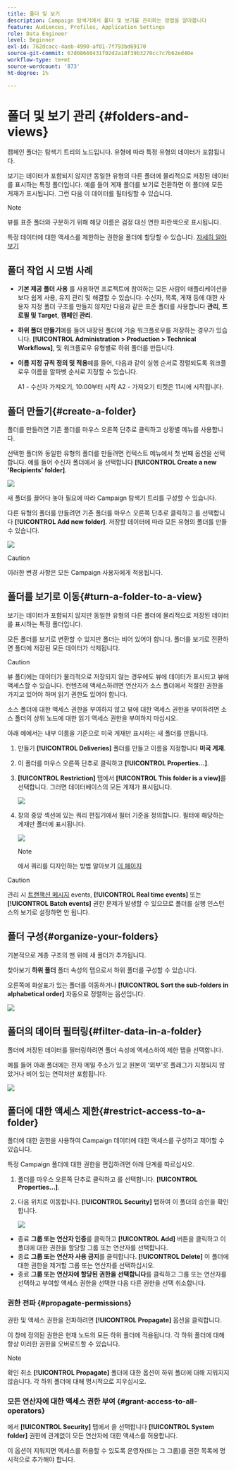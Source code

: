 ```yaml
---
title: 폴더 및 보기
description: Campaign 탐색기에서 폴더 및 보기를 관리하는 방법을 알아봅니다
feature: Audiences, Profiles, Application Settings
role: Data Engineer
level: Beginner
exl-id: 762dcacc-4aeb-4990-af01-7f793bd69170
source-git-commit: 67d08660431f02d2a18f39b3270cc7c7b62ed40e
workflow-type: tm+mt
source-wordcount: '873'
ht-degree: 1%

---
```


# 폴더 및 보기 관리 {#folders-and-views}

캠페인 폴더는 탐색기 트리의 노드입니다. 유형에 따라 특정 유형의 데이터가 포함됩니다.

보기는 데이터가 포함되지 않지만 동일한 유형의 다른 폴더에 물리적으로 저장된 데이터를 표시하는 특정 폴더입니다. 예를 들어 게재 폴더를 보기로 전환하면 이 폴더에 모든 게재가 표시됩니다. 그런 다음 이 데이터를 필터링할 수 있습니다.


>[!NOTE]
>뷰를 표준 폴더와 구분하기 위해 해당 이름은 검정 대신 연한 파란색으로 표시됩니다.

특정 데이터에 대한 액세스를 제한하는 권한을 폴더에 할당할 수 있습니다. [자세히 알아보기](#restrict-access-to-a-folder)

## 폴더 작업 시 모범 사례

* **기본 제공 폴더 사용** 를 사용하면 프로젝트에 참여하는 모든 사람이 애플리케이션을 보다 쉽게 사용, 유지 관리 및 해결할 수 있습니다. 수신자, 목록, 게재 등에 대한 사용자 지정 폴더 구조를 만들지 않지만 다음과 같은 표준 폴더를 사용합니다 **관리**, **프로필 및 Target**, **캠페인 관리**.

* **하위 폴더 만들기**&#x200B;예를 들어 내장된 폴더에 기술 워크플로우를 저장하는 경우가 있습니다. **[!UICONTROL Administration > Production > Technical Workflows]**, 및 워크플로우 유형별로 하위 폴더를 만듭니다.

* **이름 지정 규칙 정의 및 적용**&#x200B;예를 들어, 다음과 같이 실행 순서로 정렬되도록 워크플로우 이름을 알파벳 순서로 지정할 수 있습니다.

   A1 - 수신자 가져오기, 10:00부터 시작 A2 - 가져오기 티켓은 11시에 시작됩니다.

## 폴더 만들기{#create-a-folder}

폴더를 만들려면 기존 폴더를 마우스 오른쪽 단추로 클릭하고 상황별 메뉴를 사용합니다.

선택한 폴더와 동일한 유형의 폴더를 만들려면 컨텍스트 메뉴에서 첫 번째 옵션을 선택합니다. 예를 들어 수신자 폴더에서 을 선택합니다 **[!UICONTROL Create a new 'Recipients' folder]**.

![](assets/create-recipient-folder.png)

새 폴더를 끌어다 놓아 필요에 따라 Campaign 탐색기 트리를 구성할 수 있습니다.

다른 유형의 폴더를 만들려면 기존 폴더를 마우스 오른쪽 단추로 클릭하고 를 선택합니다 **[!UICONTROL Add new folder]**. 저장할 데이터에 따라 모든 유형의 폴더를 만들 수 있습니다.

![](assets/add-new-folder.png)

>[!CAUTION]
>이러한 변경 사항은 모든 Campaign 사용자에게 적용됩니다.

## 폴더를 보기로 이동{#turn-a-folder-to-a-view}

보기는 데이터가 포함되지 않지만 동일한 유형의 다른 폴더에 물리적으로 저장된 데이터를 표시하는 특정 폴더입니다.

모든 폴더를 보기로 변환할 수 있지만 폴더는 비어 있어야 합니다. 폴더를 보기로 전환하면 폴더에 저장된 모든 데이터가 삭제됩니다.

>[!CAUTION]
>
>뷰 폴더에는 데이터가 물리적으로 저장되지 않는 경우에도 뷰에 데이터가 표시되고 뷰에 액세스할 수 있습니다. 컨텐츠에 액세스하려면 연산자가 소스 폴더에서 적절한 권한을 가지고 있어야 하며 읽기 권한도 있어야 합니다.
>
>소스 폴더에 대한 액세스 권한을 부여하지 않고 뷰에 대한 액세스 권한을 부여하려면 소스 폴더의 상위 노드에 대한 읽기 액세스 권한을 부여하지 마십시오.

아래 예에서는 내부 이름을 기준으로 미국 게재만 표시하는 새 폴더를 만듭니다.

1. 만들기 **[!UICONTROL Deliveries]** 폴더를 만들고 이름을 지정합니다 **미국 게재**.
1. 이 폴더를 마우스 오른쪽 단추로 클릭하고 **[!UICONTROL Properties...]**.
1. **[!UICONTROL Restriction]** 탭에서 **[!UICONTROL This folder is a view]**&#x200B;를 선택합니다. 그러면 데이터베이스의 모든 게재가 표시됩니다.

   ![](assets/this-folder-is-a-view.png)

1. 창의 중앙 섹션에 있는 쿼리 편집기에서 필터 기준을 정의합니다. 필터에 해당하는 게재만 폴더에 표시됩니다.

   ![](assets/filter-view.png)

   >[!NOTE]
   >
   >에서 쿼리를 디자인하는 방법 알아보기 [이 페이지](create-filters.md#advanced-filters)


>[!CAUTION]
>
>관리 시 [트랜잭션 메시지](../send/transactional.md) events, **[!UICONTROL Real time events]** 또는 **[!UICONTROL Batch events]** 권한 문제가 발생할 수 있으므로 폴더를 실행 인스턴스의 보기로 설정하면 안 됩니다.

## 폴더 구성{#organize-your-folders}

기본적으로 계층 구조의 맨 위에 새 폴더가 추가됩니다.

찾아보기 **하위 폴더** 폴더 속성의 탭으로서 하위 폴더를 구성할 수 있습니다.

오른쪽에 화살표가 있는 폴더를 이동하거나 **[!UICONTROL Sort the sub-folders in alphabetical order]** 자동으로 정렬하는 옵션입니다.

![](assets/sort-folders.png)


## 폴더의 데이터 필터링{#filter-data-in-a-folder}

폴더에 저장된 데이터를 필터링하려면 폴더 속성에 액세스하여 제한 탭을 선택합니다.

예를 들어 아래 폴더에는 전자 메일 주소가 있고 원본이 &#39;외부&#39;로 플래그가 지정되지 않았거나 비어 있는 연락처만 포함됩니다.

![](assets/add-a-filter-to-a-folder.png)


## 폴더에 대한 액세스 제한{#restrict-access-to-a-folder}

폴더에 대한 권한을 사용하여 Campaign 데이터에 대한 액세스를 구성하고 제어할 수 있습니다.

특정 Campaign 폴더에 대한 권한을 편집하려면 아래 단계를 따르십시오.

1. 폴더를 마우스 오른쪽 단추로 클릭하고 를 선택합니다. **[!UICONTROL Properties...]**.
1. 다음 위치로 이동합니다. **[!UICONTROL Security]** 탭하여 이 폴더의 승인을 확인합니다.

   ![](assets/folder-permissions.png)

* 종료 **그룹 또는 연산자 인증**&#x200B;를 클릭하고 **[!UICONTROL Add]** 버튼을 클릭하고 이 폴더에 대한 권한을 할당할 그룹 또는 연산자를 선택합니다.
* 종료 **그룹 또는 연산자 사용 금지**&#x200B;를 클릭합니다. **[!UICONTROL Delete]** 이 폴더에 대한 권한을 제거할 그룹 또는 연산자를 선택하십시오.
* 종료 **그룹 또는 연산자에 할당된 권한을 선택합니다**&#x200B;를 클릭하고 그룹 또는 연산자를 선택하고 부여할 액세스 권한을 선택한 다음 다른 권한을 선택 취소합니다.

### 권한 전파 {#propagate-permissions}

권한 및 액세스 권한을 전파하려면 **[!UICONTROL Propagate]** 옵션을 클릭합니다.

이 창에 정의된 권한은 현재 노드의 모든 하위 폴더에 적용됩니다. 각 하위 폴더에 대해 항상 이러한 권한을 오버로드할 수 있습니다.

>[!NOTE]
>
>확인 취소 **[!UICONTROL Propagate]** 폴더에 대한 옵션이 하위 폴더에 대해 지워지지 않습니다. 각 하위 폴더에 대해 명시적으로 지우십시오.

### 모든 연산자에 대한 액세스 권한 부여 {#grant-access-to-all-operators}

에서 **[!UICONTROL Security]** 탭에서 을 선택합니다 **[!UICONTROL System folder]** 권한에 관계없이 모든 연산자에 대한 액세스를 허용합니다.

이 옵션이 지워지면 액세스를 허용할 수 있도록 운영자(또는 그 그룹)를 권한 목록에 명시적으로 추가해야 합니다.
